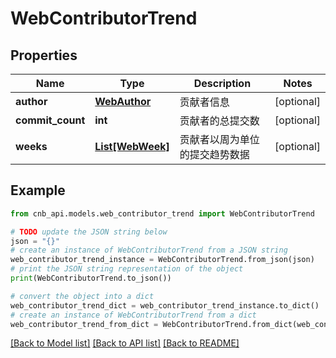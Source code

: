 # WebContributorTrend


## Properties

Name | Type | Description | Notes
------------ | ------------- | ------------- | -------------
**author** | [**WebAuthor**](WebAuthor.md) | 贡献者信息 | [optional] 
**commit_count** | **int** | 贡献者的总提交数 | [optional] 
**weeks** | [**List[WebWeek]**](WebWeek.md) | 贡献者以周为单位的提交趋势数据 | [optional] 

## Example

```python
from cnb_api.models.web_contributor_trend import WebContributorTrend

# TODO update the JSON string below
json = "{}"
# create an instance of WebContributorTrend from a JSON string
web_contributor_trend_instance = WebContributorTrend.from_json(json)
# print the JSON string representation of the object
print(WebContributorTrend.to_json())

# convert the object into a dict
web_contributor_trend_dict = web_contributor_trend_instance.to_dict()
# create an instance of WebContributorTrend from a dict
web_contributor_trend_from_dict = WebContributorTrend.from_dict(web_contributor_trend_dict)
```
[[Back to Model list]](../README.md#documentation-for-models) [[Back to API list]](../README.md#documentation-for-api-endpoints) [[Back to README]](../README.md)


